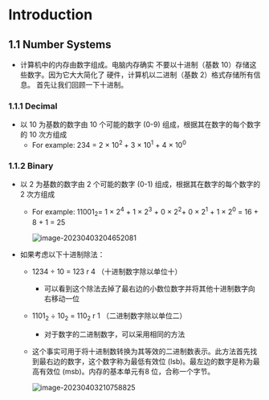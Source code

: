 # Introduction



## 1.1	Number Systems

- 计算机中的内存由数字组成。电脑内存确实 不要以十进制（基数 10）存储这些数字。因为它大大简化了 硬件，计算机以二进制（基数 2）格式存储所有信息。 首先让我们回顾一下十进制。

  

### 1.1.1	Decimal

- 以 10 为基数的数字由 10 个可能的数字 (0-9) 组成，根据其在数字的每个数字的 10 次方组成
  - For example: 234 = 2 × 10<sup>2 </sup>+ 3 × 10<sup>1</sup> + 4 × 10<sup>0</sup>

### 1.1.2 	Binary

- 以 2 为基数的数字由 2 个可能的数字 (0-1) 组成，根据其在数字的每个数字的 2 次方组成

  - For example: 11001<sub>2</sub>= 1 × 2<sup>4</sup> + 1 × 2<sup>3</sup> + 0 × 2<sup>2</sup>+ 0 × 2<sup>1</sup> + 1 × 2<sup>0</sup> = 16 + 8 + 1 = 25

    ![image-20230403204652081](D:\Typora\Photo\image-20230403204652081.png)



- 如果考虑以下十进制除法：

  - 1234 ÷ 10 = 123 r 4						 （十进制数字除以单位十）

    - 可以看到这个除法去掉了最右边的小数位数字并将其他十进制数字向右移动一位

  - 1101<sub>2</sub> ÷ 10<sub>2</sub> = 110<sub>2</sub> r 1					（二进制数字除以单位二）

    - 对于数字的二进制数字，可以采用相同的方法

  - 这个事实可用于将十进制数转换为其等效的二进制数表示。此方法首先找到最右边的数字，这个数字称为最低有效位 (lsb)。最左边的数字是称为最高有效位 (msb)。内存的基本单元有8 位，合称一个字节。

    ![image-20230403210758825](D:\Typora\Photo\image-20230403210758825.png)

    

    